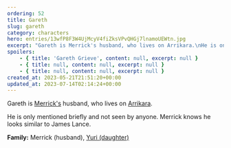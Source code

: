 ```yaml
---
ordering: 52
title: Gareth
slug: gareth
category: characters
hero: entries/13wfP8F3W4UjMcyV4fiZksVPvQHGj7lnamoUEWtn.jpg
excerpt: "Gareth is Merrick's husband, who lives on Arrikara.\nHe is only mentioned briefly and not seen by any..."
spoilers:
    - { title: 'Gareth Grieve', content: null, excerpt: null }
    - { title: null, content: null, excerpt: null }
    - { title: null, content: null, excerpt: null }
created_at: 2023-05-21T21:51:20+00:00
updated_at: 2023-07-14T02:14:24+00:00
---
```

Gareth is [Merrick's](/category/characters/merrick) husband, who lives on [Arrikara](/category/planets-cities/arrikara).

He is only mentioned briefly and not seen by anyone. Merrick knows he looks similar to James Lance.

**Family:** Merrick (husband), [Yuri (daughter)](/category/characters/yuri)